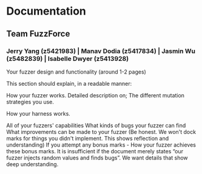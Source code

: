 # Documentation
## Team FuzzForce
### Jerry Yang (z5421983) | Manav Dodia (z5417834) | Jasmin Wu (z5482839) | Isabelle Dwyer (z5413928)

Your fuzzer design and functionality (around 1-2 pages)

This section should explain, in a readable manner:

How your fuzzer works. Detailed description on;
The different mutation strategies you use.

How your harness works.

All of your fuzzers' capabilities
What kinds of bugs your fuzzer can find
What improvements can be made to your fuzzer (Be honest. We won't dock marks for things you didn't implement. This shows reflection and understanding)
If you attempt any bonus marks - How your fuzzer achieves these bonus marks.
It is insufficient if the document merely states “our fuzzer injects random values and finds bugs”. We want details that show deep understanding.
